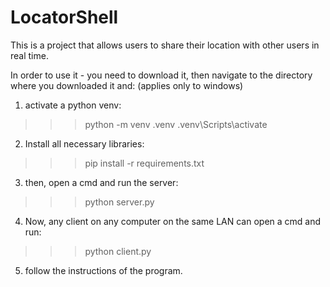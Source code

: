 # LocatorShell

This is a project that allows users to share their location with other users in real time.

In order to use it - you need to download it, then navigate to the directory where you downloaded it and:
(applies only to windows)

1. activate a python venv:

>>> python -m venv .venv
>>> .venv\Scripts\activate

2. Install all necessary libraries:

>>> pip install -r requirements.txt

3. then, open a cmd and run the server:

>>> python server.py

4. Now, any client on any computer on the same LAN can open a cmd and run:

>>> python client.py

5. follow the instructions of the program.

